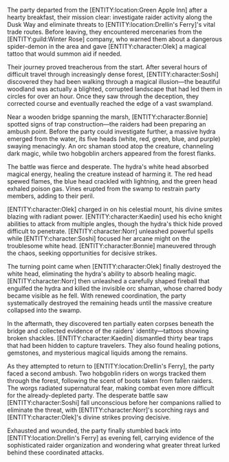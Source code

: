 <p>The party departed from the [ENTITY:location:Green Apple Inn] after a hearty breakfast, their mission clear: investigate raider activity along the Dusk Way and eliminate threats to [ENTITY:location:Drellin's Ferry]'s vital trade routes. Before leaving, they encountered mercenaries from the [ENTITY:guild:Winter Rose] company, who warned them about a dangerous spider-demon in the area and gave [ENTITY:character:Olek] a magical tattoo that would summon aid if needed.</p>
<p>Their journey proved treacherous from the start. After several hours of difficult travel through increasingly dense forest, [ENTITY:character:Soshi] discovered they had been walking through a magical illusion&mdash;the beautiful woodland was actually a blighted, corrupted landscape that had led them in circles for over an hour. Once they saw through the deception, they corrected course and eventually reached the edge of a vast swampland.</p>
<p>Near a wooden bridge spanning the marsh, [ENTITY:character:Bonnie] spotted signs of trap construction&mdash;the raiders had been preparing an ambush point. Before the party could investigate further, a massive hydra emerged from the water, its five heads (white, red, green, blue, and purple) swaying menacingly. An orc shaman stood atop the creature, channeling dark magic, while two hobgoblin archers appeared from the forest flanks.</p>
<p>The battle was fierce and desperate. The hydra's white head absorbed magical energy, healing the creature instead of harming it. The red head spewed flames, the blue head crackled with lightning, and the green head exhaled poison gas. Vines erupted from the swamp to restrain party members, adding to their peril.</p>
<p>[ENTITY:character:Olek] charged in on his celestial mount, his divine smites blazing with radiant power. [ENTITY:character:Kaedin] used his echo knight abilities to attack from multiple angles, though the hydra's thick hide proved difficult to penetrate. [ENTITY:character:Norr] unleashed powerful spells while [ENTITY:character:Soshi] focused her arcane might on the troublesome white head. [ENTITY:character:Bonnie] maneuvered through the chaos, seeking opportunities for decisive strikes.</p>
<p>The turning point came when [ENTITY:character:Olek] finally destroyed the white head, eliminating the hydra's ability to absorb healing magic. [ENTITY:character:Norr] then unleashed a carefully shaped fireball that engulfed the hydra and killed the invisible orc shaman, whose charred body became visible as he fell. With renewed coordination, the party systematically destroyed the remaining heads until the massive creature collapsed into the swamp.</p>
<p>In the aftermath, they discovered ten partially eaten corpses beneath the bridge and collected evidence of the raiders' identity&mdash;tattoos showing broken shackles. [ENTITY:character:Kaedin] dismantled thirty bear traps that had been hidden to capture travelers. They also found healing potions, gemstones, and mysterious magical liquids among the remains.</p>
<p>As they attempted to return to [ENTITY:location:Drellin's Ferry], the party faced a second ambush. Two hobgoblin riders on worgs tracked them through the forest, following the scent of boots taken from fallen raiders. The worgs radiated supernatural fear, making combat even more difficult for the already-depleted party. The desperate battle saw [ENTITY:character:Soshi] fall unconscious before her companions rallied to eliminate the threat, with [ENTITY:character:Norr]'s scorching rays and [ENTITY:character:Olek]'s divine strikes proving decisive.</p>
<p>Exhausted and wounded, the party finally stumbled back into [ENTITY:location:Drellin's Ferry] as evening fell, carrying evidence of the sophisticated raider organization and wondering what greater threat lurked behind these coordinated attacks.</p>
